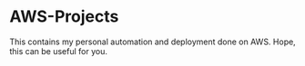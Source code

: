 # AWS-Projects
This contains my personal automation and deployment done on AWS. Hope, this can be useful for you.
